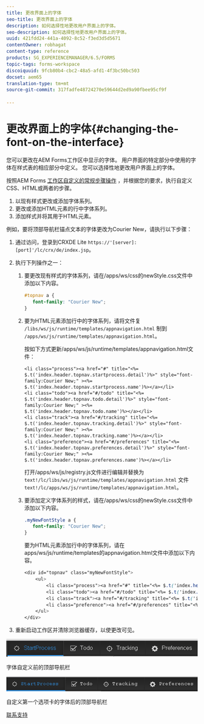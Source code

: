 ```yaml
---
title: 更改界面上的字体
seo-title: 更改界面上的字体
description: 如何选择性地更改用户界面上的字体。
seo-description: 如何选择性地更改用户界面上的字体。
uuid: 421fdd24-441a-4092-8c52-f3ed3d5d5671
contentOwner: robhagat
content-type: reference
products: SG_EXPERIENCEMANAGER/6.5/FORMS
topic-tags: forms-workspace
discoiquuid: 9fcb80b4-cbc2-48a5-afd1-4f3bc50bc503
docset: aem65
translation-type: tm+mt
source-git-commit: 317fadfe48724270e59644d2ed9a90fbee95cf9f

---
```



# 更改界面上的字体{#changing-the-font-on-the-interface}

您可以更改在AEM Forms工作区中显示的字体。 用户界面的特定部分中使用的字体在样式表的相应部分中定义。 您可以选择性地更改用户界面上的字体。

按照AEM Forms [工作区自定义的常规步骤操作](../../forms/using/generic-steps-html-workspace-customization.md) ，并根据您的要求，执行自定义CSS、HTML或两者的步骤。

1. 以现有样式更改或添加字体系列。
1. 更改或添加HTML元素的行中字体系列。
1. 添加样式并将其用于HTML元素。

例如，要将顶部导航栏锚点文本的字体更改为Courier New，请执行以下步骤：

1. 通过访问，登录到CRXDE Lite `https://'[server]:[port]'/lc/crx/de/index.jsp`。
1. 执行下列操作之一：

   1. 要更改现有样式的字体系列，请在/apps/ws/css的newStyle.css文件中添加以下内容。

      ```css
      #topnav a {
         font-family: "Courier New";
      }
      ```

   1. 要为HTML元素添加行中的字体系列，请将文件复 `/libs/ws/js/runtime/templates/appnavigation.html` 制到 `/apps/ws/js/runtime/templates/appnavigation.html`。

      按如下方式更新/apps/ws/js/runtime/templates/appnavigation.html文件：

      ```
      <li class="process"><a href="#" title="<%= $.t('index.header.topnav.startprocess.detail')%>" style="font-family:Courier New;" ><%= $.t('index.header.topnav.startprocess.name')%></a></li>
      <li class="todo"><a href="#/todo" title="<%= $.t('index.header.topnav.todo.detail')%>" style="font-family:Courier New;" ><%= $.t('index.header.topnav.todo.name')%></a></li>
      <li class="track"><a href="#/tracking" title="<%= $.t('index.header.topnav.tracking.detail')%>" style="font-family:Courier New;" ><%= $.t('index.header.topnav.tracking.name')%></a></li>
      <li class="preference"><a href="#/preferences" title="<%= $.t('index.header.topnav.preferences.detail')%>" style="font-family:Courier New;" ><%= $.t('index.header.topnav.preferences.name')%></a></li>
      ```

      打开/apps/ws/js/registry.js文件进行编辑并替换为 `text!/lc/libs/ws/js/runtime/templates/appnavigation.html` 文件 `text!/lc/apps/ws/js/runtime/templates/appnavigation.html`。

   1. 要添加定义字体系列的样式，请在/apps/ws/css的newStyle.css文件中添加以下内容。

      ```css
      .myNewFontStyle a {
         font-family: "Courier New";
      }
      ```

      要为HTML元素添加行中的字体系列，请在apps/ws/js/runtime/templates的appnavigation.html文件中添加以下内容。

      ```css
      <div id="topnav" class="myNewFontStyle">
          <ul>
              <li class="process"><a href="#" title="<%= $.t('index.header.topnav.startprocess.detail')%>" ><%= $.t('index.header.topnav.startprocess.name')%></a></li>
              <li class="todo"><a href="#/todo" title="<%= $.t('index.header.topnav.todo.detail')%>"><%= $.t('index.header.topnav.todo.name')%></a></li>
              <li class="track"><a href="#/tracking" title="<%= $.t('index.header.topnav.tracking.detail')%>" ><%= $.t('index.header.topnav.tracking.name')%></a></li>
              <li class="preference"><a href="#/preferences" title="<%= $.t('index.header.topnav.preferences.detail')%>" ><%= $.t('index.header.topnav.preferences.name')%></a></li>
          </ul>
      </div>
      ```

1. 重新启动工作区并清除浏览器缓存，以使更改可见。

![change_font_before](assets/change_font_before.png)

字体自定义前的顶部导航栏

![change_font_after](assets/change_font_after.png)

自定义第一个选项卡的字体后的顶部导航栏

[联系支持](https://www.adobe.com/account/sign-in.supportportal.html)
